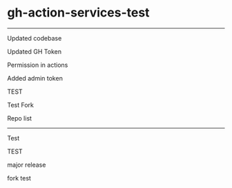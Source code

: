 # gh-action-services-test

---

Updated codebase

Updated GH Token
 
Permission in actions
 
Added admin token



TEST


Test Fork

Repo list


---









Test

TEST

major release

fork test
